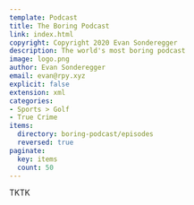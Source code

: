 ```yaml
---
template: Podcast
title: The Boring Podcast
link: index.html
copyright: Copyright 2020 Evan Sonderegger
description: The world's most boring podcast
image: logo.png
author: Evan Sonderegger
email: evan@rpy.xyz
explicit: false
extension: xml
categories:
- Sports > Golf
- True Crime
items:
  directory: boring-podcast/episodes
  reversed: true
paginate:
  key: items
  count: 50
---
```

TKTK